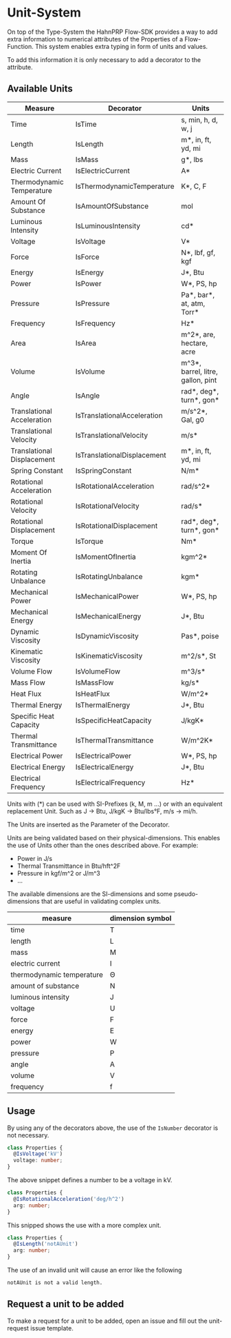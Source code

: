 # Unit-System

On top of the Type-System the HahnPRP Flow-SDK provides a way to add extra information to numerical
attributes of the Properties of a Flow-Function. This system enables extra typing in form of
units and values.

To add this information it is only necessary to add a decorator to the attribute.

## Available Units

| Measure                    | Decorator                   | Units                              |
| -------------------------- | --------------------------- | ---------------------------------- |
| Time                       | IsTime                      | s, min, h, d, w, j                 |
| Length                     | IsLength                    | m\*, in, ft, yd, mi                |
| Mass                       | IsMass                      | g\*, lbs                           |
| Electric Current           | IsElectricCurrent           | A\*                                |
| Thermodynamic Temperature  | IsThermodynamicTemperature  | K\*, C, F                          |
| Amount Of Substance        | IsAmountOfSubstance         | mol                                |
| Luminous Intensity         | IsLuminousIntensity         | cd\*                               |
| Voltage                    | IsVoltage                   | V\*                                |
| Force                      | IsForce                     | N\*, lbf, gf, kgf                  |
| Energy                     | IsEnergy                    | J\*, Btu                           |
| Power                      | IsPower                     | W\*, PS, hp                        |
| Pressure                   | IsPressure                  | Pa*, bar*, at, atm, Torr\*         |
| Frequency                  | IsFrequency                 | Hz\*                               |
| Area                       | IsArea                      | m^2\*, are, hectare, acre          |
| Volume                     | IsVolume                    | m^3\*, barrel, litre, gallon, pint |
| Angle                      | IsAngle                     | rad*, deg*, turn*, gon*            |
| Translational Acceleration | IsTranslationalAcceleration | m/s^2\*, Gal, g0                   |
| Translational Velocity     | IsTranslationalVelocity     | m/s\*                              |
| Translational Displacement | IsTranslationalDisplacement | m\*, in, ft, yd, mi                |
| Spring Constant            | IsSpringConstant            | N/m\*                              |
| Rotational Acceleration    | IsRotationalAcceleration    | rad/s^2\*                          |
| Rotational Velocity        | IsRotationalVelocity        | rad/s\*                            |
| Rotational Displacement    | IsRotationalDisplacement    | rad*, deg*, turn*, gon*            |
| Torque                     | IsTorque                    | Nm\*                               |
| Moment Of Inertia          | IsMomentOfInertia           | kgm^2\*                            |
| Rotating Unbalance         | IsRotatingUnbalance         | kgm\*                              |
| Mechanical Power           | IsMechanicalPower           | W\*, PS, hp                        |
| Mechanical Energy          | IsMechanicalEnergy          | J\*, Btu                           |
| Dynamic Viscosity          | IsDynamicViscosity          | Pas\*, poise                       |
| Kinematic Viscosity        | IsKinematicViscosity        | m^2/s\*, St                        |
| Volume Flow                | IsVolumeFlow                | m^3/s\*                            |
| Mass Flow                  | IsMassFlow                  | kg/s\*                             |
| Heat Flux                  | IsHeatFlux                  | W/m^2\*                            |
| Thermal Energy             | IsThermalEnergy             | J\*, Btu                           |
| Specific Heat Capacity     | IsSpecificHeatCapacity      | J/kgK\*                            |
| Thermal Transmittance      | IsThermalTransmittance      | W/m^2K\*                           |
| Electrical Power           | IsElectricalPower           | W\*, PS, hp                        |
| Electrical Energy          | IsElectricalEnergy          | J\*, Btu                           |
| Electrical Frequency       | IsElectricalFrequency       | Hz\*                               |

Units with (\*) can be used with SI-Prefixes (k, M, m ...) or with an equivalent replacement Unit. Such as
J -> Btu, J/kgK -> Btu/lbs°F, m/s -> mi/h.

The Units are inserted as the Parameter of the Decorator.

Units are being validated based on their physical-dimensions. This enables the use of Units other than the
ones described above. For example:

- Power in J/s
- Thermal Transmittance in Btu/hft^2F
- Pressure in kgf/m^2 or J/m^3
- ...

The available dimensions are the SI-dimensions and some pseudo-dimensions that are useful in validating complex units.

| measure                   | dimension symbol |
| ------------------------- | ---------------- |
| time                      | T                |
| length                    | L                |
| mass                      | M                |
| electric current          | I                |
| thermodynamic temperature | Θ                |
| amount of substance       | N                |
| luminous intensity        | J                |
| voltage                   | U                |
| force                     | F                |
| energy                    | E                |
| power                     | W                |
| pressure                  | P                |
| angle                     | A                |
| volume                    | V                |
| frequency                 | f                |

## Usage

By using any of the decorators above, the use of the `IsNumber` decorator is not necessary.

```typescript
class Properties {
  @IsVoltage('kV')
  voltage: number;
}
```

The above snippet defines a number to be a voltage in kV.

```typescript
class Properties {
  @IsRotationalAcceleration('deg/h^2')
  arg: number;
}
```

This snipped shows the use with a more complex unit.

```typescript
class Properties {
  @IsLength('notAUnit')
  arg: number;
}
```

The use of an invalid unit will cause an error like the following

```markdown
notAUnit is not a valid length.
```

## Request a unit to be added

To make a request for a unit to be added, open an issue and fill out the
unit-request issue template.
